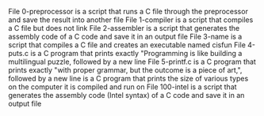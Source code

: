 File 0-preprocessor is a script that runs a C file through the preprocessor and save the result into another file
File 1-compiler is a script that compiles a C file but does not link
File 2-assembler is a script that generates the assembly code of a C code and save it in an output file
File 3-name is a script that compiles a C file and creates an executable named cisfun
File 4-puts.c is a C program that prints exactly "Programming is like building a multilingual puzzle, followed by a new line
File 5-printf.c is a C program that prints exactly "with proper grammar, but the outcome is a piece of art,", followed by a new line
is a C program that prints the size of various types on the computer it is compiled and run on
File 100-intel is a script that generates the assembly code (Intel syntax) of a C code and save it in an output file

